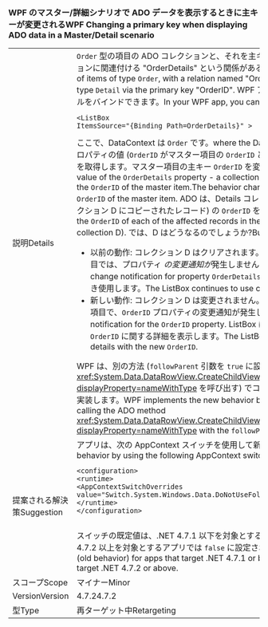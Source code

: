 ### <a name="wpf-changing-a-primary-key-when-displaying-ado-data-in-a-masterdetail-scenario"></a><span data-ttu-id="f526f-101">WPF のマスター/詳細シナリオで ADO データを表示するときに主キーが変更される</span><span class="sxs-lookup"><span data-stu-id="f526f-101">WPF Changing a primary key when displaying ADO data in a Master/Detail scenario</span></span>

|   |   |
|---|---|
|<span data-ttu-id="f526f-102">説明</span><span class="sxs-lookup"><span data-stu-id="f526f-102">Details</span></span>|<span data-ttu-id="f526f-103"><code>Order</code> 型の項目の ADO コレクションと、それを主キー &quot;OrderID&quot; によって <code>Detail</code> 型の項目のコレクションに関連付ける &quot;OrderDetails&quot; という関係があるとします。</span><span class="sxs-lookup"><span data-stu-id="f526f-103">Suppose you have an ADO collection of items of type <code>Order</code>, with a relation named &quot;OrderDetails&quot; relating it to a collection of items of type <code>Detail</code> via the primary key &quot;OrderID&quot;.</span></span> <span data-ttu-id="f526f-104">WPF アプリでは、特定の順序の詳細にリスト コントロールをバインドできます。</span><span class="sxs-lookup"><span data-stu-id="f526f-104">In your WPF app, you can bind a list control to the details for a given order:</span></span><pre><code class="lang-xml">&lt;ListBox ItemsSource=&quot;{Binding Path=OrderDetails}&quot; &gt;&#13;&#10;</code></pre><span data-ttu-id="f526f-105">ここで、DataContext は <code>Order</code> です。</span><span class="sxs-lookup"><span data-stu-id="f526f-105">where the DataContext is an <code>Order</code>.</span></span> <span data-ttu-id="f526f-106">WPF は、<code>OrderDetails</code> プロパティの値 (<code>OrderID</code> がマスター項目の <code>OrderID</code> と一致するすべての <code>Detail</code> 項目のコレクション D) を取得します。マスター項目の主キー <code>OrderID</code> を変更すると、動作変更が発生します。</span><span class="sxs-lookup"><span data-stu-id="f526f-106">WPF gets the value of the <code>OrderDetails</code> property - a collection D of all the <code>Detail</code> items whose <code>OrderID</code> matches the <code>OrderID</code> of the master item.The behavior change arises when you change the primary key <code>OrderID</code> of the master item.</span></span> <span data-ttu-id="f526f-107">ADO は、Details コレクション内の影響を受ける各レコード (つまり、コレクション D にコピーされたレコード) の <code>OrderID</code> を自動的に変更します。</span><span class="sxs-lookup"><span data-stu-id="f526f-107">ADO automatically changes the <code>OrderID</code> of each of the affected records in the Details collection (namely the ones copied into collection D).</span></span>  <span data-ttu-id="f526f-108">では、D はどうなるのでしょうか?</span><span class="sxs-lookup"><span data-stu-id="f526f-108">But what happens to D?</span></span><ul><li><span data-ttu-id="f526f-109">以前の動作:  コレクション D はクリアされます。</span><span class="sxs-lookup"><span data-stu-id="f526f-109">Old behavior:   Collection D is cleared.</span></span>   <span data-ttu-id="f526f-110">マスター項目では、プロパティ  <em>の変更通知が</em>発生しません<code>OrderDetails</code>。</span><span class="sxs-lookup"><span data-stu-id="f526f-110">The master item does <em>not</em> raise a change notification for property <code>OrderDetails</code>.</span></span>  <span data-ttu-id="f526f-111">ListBox は、空になったコレクション D を引き続き使用します。</span><span class="sxs-lookup"><span data-stu-id="f526f-111">The ListBox continues to use collection D, which is now empty.</span></span></li><li><span data-ttu-id="f526f-112">新しい動作: コレクション D は変更されません。</span><span class="sxs-lookup"><span data-stu-id="f526f-112">New behavior:  Collection D is unchanged.</span></span>   <span data-ttu-id="f526f-113">その各項目で、<code>OrderID</code> プロパティの変更通知が発生します。</span><span class="sxs-lookup"><span data-stu-id="f526f-113">Each of its items raises a change notification for the <code>OrderID</code> property.</span></span>  <span data-ttu-id="f526f-114">ListBox はコレクション D を引き続き使用し、新しい <code>OrderID</code> に関する詳細を表示します。</span><span class="sxs-lookup"><span data-stu-id="f526f-114">The ListBox continues to use collection D, and displays the details with the new <code>OrderID</code>.</span></span></li></ul><span data-ttu-id="f526f-115">WPF は、別の方法 (<code>followParent</code> 引数を <code>true</code> に設定して ADO メソッド <xref:System.Data.DataRowView.CreateChildView(System.Data.DataRelation,System.Boolean)?displayProperty=nameWithType> を呼び出す) でコレクション D を作成することにより、新しい動作を実装します。</span><span class="sxs-lookup"><span data-stu-id="f526f-115">WPF implements the new behavior by creating collection D in a different way:  by calling the ADO method <xref:System.Data.DataRowView.CreateChildView(System.Data.DataRelation,System.Boolean)?displayProperty=nameWithType> with the <code>followParent</code> argument set to <code>true</code>.</span></span>|
|<span data-ttu-id="f526f-116">提案される解決策</span><span class="sxs-lookup"><span data-stu-id="f526f-116">Suggestion</span></span>|<span data-ttu-id="f526f-117">アプリは、次の AppContext スイッチを使用して新しい動作を取得します。</span><span class="sxs-lookup"><span data-stu-id="f526f-117">An app gets the new behavior by using the following AppContext switch.</span></span><pre><code class="lang-xml">&lt;configuration&gt;&#13;&#10;&lt;runtime&gt;&#13;&#10;&lt;AppContextSwitchOverrides value=&quot;Switch.System.Windows.Data.DoNotUseFollowParentWhenBindingToADODataRelation=false&quot;/&gt;&#13;&#10;&lt;/runtime&gt;&#13;&#10;&lt;/configuration&gt;&#13;&#10;&#13;&#10;</code></pre><span data-ttu-id="f526f-118">スイッチの既定値は、.NET 4.7.1 以下を対象とするアプリでは <code>true</code> に設定され (古い動作)、.NET 4.7.2 以上を対象とするアプリでは <code>false</code> に設定されます (新しい動作)。</span><span class="sxs-lookup"><span data-stu-id="f526f-118">The switch defaults to <code>true</code> (old behavior) for apps that target .NET 4.7.1 or below, and to <code>false</code> (new behavior) for apps that target .NET 4.7.2 or above.</span></span>|
|<span data-ttu-id="f526f-119">スコープ</span><span class="sxs-lookup"><span data-stu-id="f526f-119">Scope</span></span>|<span data-ttu-id="f526f-120">マイナー</span><span class="sxs-lookup"><span data-stu-id="f526f-120">Minor</span></span>|
|<span data-ttu-id="f526f-121">Version</span><span class="sxs-lookup"><span data-stu-id="f526f-121">Version</span></span>|<span data-ttu-id="f526f-122">4.7.2</span><span class="sxs-lookup"><span data-stu-id="f526f-122">4.7.2</span></span>|
|<span data-ttu-id="f526f-123">型</span><span class="sxs-lookup"><span data-stu-id="f526f-123">Type</span></span>|<span data-ttu-id="f526f-124">再ターゲット中</span><span class="sxs-lookup"><span data-stu-id="f526f-124">Retargeting</span></span>|

